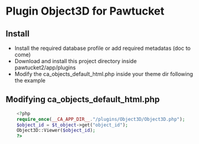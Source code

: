 # Plugin Object3D for Pawtucket

## Install

- Install the required database profile or add required metadatas (doc to come)
- Download and install this project directory inside pawtucket2/app/plugins
- Modify the ca_objects_default_html.php inside your theme dir following the example

## Modifying ca_objects_default_html.php

````php
    <?php
    require_once(__CA_APP_DIR__."/plugins/Object3D/Object3D.php");
    $object_id = $t_object->get("object_id");
    Object3D::Viewer($object_id);
    ?>

````
